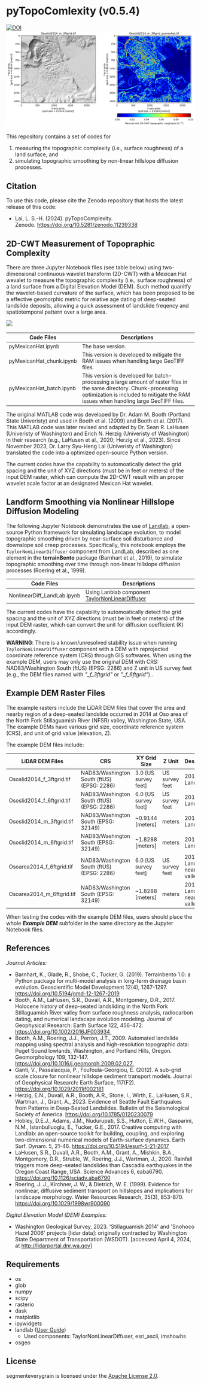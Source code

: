 # pyTopoComlexity (v0.5.4)
[![DOI](https://zenodo.org/badge/DOI/10.5281/zenodo.11239338.svg)](https://doi.org/10.5281/zenodo.11239338)
![pyTopoComplexity cover](pyTopoComplexity.png)

This repository contains a set of codes for
1. measuring the topographic complexity (i.e., surface roughness) of a land surface, and
2. simulating topographic smoothing by non-linear hillslope diffusion processes.

## Citation

To use this code, please cite the Zenodo repository that hosts the latest release of this code: 
* Lai, L. S.-H. (2024). pyTopoComplexity. Zenodo. https://doi.org/10.5281/zenodo.11239338

## 2D-CWT Measurement of Topopraphic Complexity

There are three Jupyter Notebook files (see table below) using two-dimensional continuous wavelet transform (2D-CWT) with a Mexican Hat wevalet to measure the topographic complexity (i.e., surface roughness) of a land surface from a Digital Elevation Model (DEM). Such method quanitfy the wavelet-based curvature of the surface, which has been proposed to be a effective geomorphic metric for relative age dating of deep-seated landslide deposits, allowing a quick assessment of landslide freqency and spatiotemporal pattern over a large area.

![](pyMexicanHat_demo.gif)

| Code Files  | Descriptions |
| ------------- | ------------- |
| pyMexicanHat.ipynb  | The base version.  |
| pyMexicanHat_chunk.ipynb  | This version is developed to mitigate the RAM issues when handling large GeoTIFF files.  |
| pyMexicanHat_batch.ipynb  | This version is developed for batch-processing a large amount of raster files in the same directory. Chunk-processing optimization is included to mitigate the RAM issues when handling large GeoTIFF files.  |

The original MATLAB code was developed by Dr. Adam M. Booth (Portland State Univeristy) and used in Booth et al. (2009) and Booth et al. (2017). This MATLAB code was later revised and adapted by Dr. Sean R. LaHusen (Univeristy of Washington) and Erich N. Herzig (Univeristy of Washington) in their research (e.g., LaHusen et al., 2020; Herzig et al., 2023). Since November 2023, Dr. Larry Syu-Heng Lai (Univeristy of Washington) translated the code into a optimized open-source Python version.

The current codes have the capability to automoatically detect the grid spacing and the unit of XYZ directions (must be in feet or meters) of the input DEM raster, which can compute the 2D-CWT result with an proper wavelet scale factor at an designated Mexican Hat wavelet.

## Landform Smoothing via Nonlinear Hillslope Diffusion Modeling

The following Jupyter Notebook demonstrates the use of [Landlab](https://landlab.readthedocs.io/en/latest/index.html), a open-source Python framework for simulating landscape evolution, to model topographic smoothing driven by near-surface soil disturbance and downslope soil creep processes. Specifically, this notebook employs the `TaylorNonLinearDiffuser` component from LandLab, described as one element in the **terrainBento** package (Barnhart et al., 2019), to simulate topographic smoothing over time through non-linear hillslope diffusion processes (Roering et al., 1999).

| Code Files  | Descriptions |
| ------------- | ------------- |
| NonlinearDiff_LandLab.ipynb  | Using Lanblab component [TaylorNonLinearDiffuser](https://landlab.readthedocs.io/en/latest/reference/components/taylor_nonlinear_hillslope_flux.html) |

The current codes have the capability to automoatically detect the grid spacing and the unit of XYZ directions (must be in feet or meters) of the input DEM raster, which can convert the unit for diffusion coefficient (K) accordingly. 

**WARNING**: There is a known/unresolved stability issue when running `TaylorNonLinearDiffuser` component with a DEM with reprojected coordinate reference system (CRS) through GIS softwares. When using the example DEM, users may only use the original DEM with CRS: NAD83/Washington South (ftUS) (EPSG: 2286) and Z unit in US survey feet (e.g., the DEM files named with *"_f_3ftgrid"* or *"_f_6ftgrid"*)..

## Example DEM Raster Files

The example rasters include the LiDAR DEM files that cover the area and nearby region of a deep-seated landslide occurred in 2014 at Oso area of the North Fork Stillaguamish River (NFSR) valley, Washington State, USA. The example DEMs have various grid size, coordinate reference system (CRS), and unit of grid value (elevation, Z).

The example DEM files include:

| LiDAR DEM Files  | CRS | XY Grid Size | Z Unit | Descriptions |
| ------------- | ------------- | ------------- | ------------- | ------------- |
| Ososlid2014_f_3ftgrid.tif | NAD83/Washington South (ftUS) (EPSG: 2286) | 3.0 [US survey feet] | US survey feet | 2014 Oso Landslide |
| Ososlid2014_f_6ftgrid.tif | NAD83/Washington South (ftUS) (EPSG: 2286) | 6.0 [US survey feet] | US survey feet | 2014 Oso Landslide |
| Ososlid2014_m_3ftgrid.tif | NAD83/Washington South (EPSG: 32149) | ~0.9144 [meters] | meters | 2014 Oso Landslide |
| Ososlid2014_m_6ftgrid.tif | NAD83/Washington South (EPSG: 32149) | ~1.8288 [meters] | meters | 2014 Oso Landslide |
| Osoarea2014_f_6ftgrid.tif | NAD83/Washington South (ftUS) (EPSG: 2286) | 6.0 [US survey feet] | US survey feet | 2014 Oso Landslide & nearby NFSR valley |
| Osoarea2014_m_6ftgrid.tif | NAD83/Washington South (EPSG: 32149) | ~1.8288 [meters] | meters | 2014 Oso Landslide & nearby NFSR valley |

When testing the codes with the example DEM files, users should place the whole ***Example DEM*** subfolder in the same directory as the Jupyter Notebook files.

## References

*Journal Articles:*

* Barnhart, K., Glade, R., Shobe, C., Tucker, G. (2019). Terrainbento 1.0: a Python package for multi-model analysis in long-term drainage basin evolution. Geoscientific Model Development  12(4), 1267-1297. https://doi.org/10.5194/gmd-12-1267-2019
* Booth, A.M., LaHusen, S.R., Duvall, A.R., Montgomery, D.R., 2017. Holocene history of deep-seated landsliding in the North Fork Stillaguamish River valley from surface roughness analysis, radiocarbon dating, and numerical landscape evolution modeling. Journal of Geophysical Research: Earth Surface 122, 456-472. https://doi.org/10.1002/2016JF003934 
* Booth, A.M., Roering, J.J., Perron, J.T., 2009. Automated landslide mapping using spectral analysis and high-resolution topographic data: Puget Sound lowlands, Washington, and Portland Hills, Oregon. Geomorphology 109, 132-147. https://doi.org/10.1016/j.geomorph.2009.02.027   
* Ganti, V., Passalacqua, P., Foufoula-Georgiou, E. (2012). A sub-grid scale closure for nonlinear hillslope sediment transport models. Journal of Geophysical Research: Earth Surface, 117(F2). https://doi.org/10.1029/2011jf002181
* Herzig, E.N., Duvall, A.R., Booth, A.R., Stone, I., Wirth, E., LaHusen, S.R., Wartman, J., Grant, A., 2023. Evidence of Seattle Fault Earthquakes from Patterns in Deep‐Seated Landslides. Bulletin of the Seismological Society of America. https://doi.org/10.1785/0120230079
* Hobley, D.E.J., Adams, J.M., Nudurupati, S.S., Hutton, E.W.H., Gasparini, N.M., Istanbulluoglu, E., Tucker, G.E., 2017. Creative computing with Landlab: an open-source toolkit for building, coupling, and exploring two-dimensional numerical models of Earth-surface dynamics. Earth Surf. Dynam. 5, 21-46. https://doi.org/10.5194/esurf-5-21-2017
* LaHusen, S.R., Duvall, A.R., Booth, A.M., Grant, A., Mishkin, B.A., Montgomery, D.R., Struble, W., Roering, J.J., Wartman, J., 2020. Rainfall triggers more deep-seated landslides than Cascadia earthquakes in the Oregon Coast Range, USA. Science Advances 6, eaba6790. https://doi.org/10.1126/sciadv.aba6790
* Roering, J. J., Kirchner, J. W., & Dietrich, W. E. (1999). Evidence for nonlinear, diffusive sediment transport on hillslopes and implications for landscape morphology. Water Resources Research, 35(3), 853-870. https://doi.org/10.1029/1998wr900090

*Digital Elevation Model (DEM) Examples:*

* Washington Geological Survey, 2023. 'Stillaguamish 2014' and 'Snohoco Hazel 2006' projects [lidar data]: originally contracted by Washington State Department of Transportation (WSDOT). [accessed April 4, 2024, at http://lidarportal.dnr.wa.gov]


## Requirements
* os
* glob
* numpy
* scipy
* rasterio
* dask
* matplotlib
* ipywidgets
* landlab ([User Guide](https://landlab.readthedocs.io/en/latest/index.html))
  * Used components: TaylorNonLinearDiffuser, esri_ascii, imshowhs
* osgeo

## License
segmenteverygrain is licensed under the [Apache License 2.0](LICENSE).

